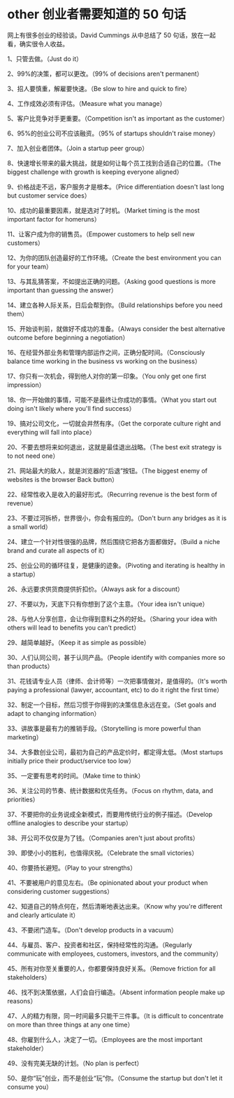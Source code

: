 <!-- Date: 2017-11-06 06:18 -->

# other 创业者需要知道的 50 句话

网上有很多创业的经验谈。David Cummings 从中总结了 50 句话，放在一起看，确实很令人收益。

1、只管去做。（Just do it）

2、99%的决策，都可以更改。（99% of decisions aren't permanent）

3、招人要慎重，解雇要快速。（Be slow to hire and quick to fire）

4、工作成效必须有评估。（Measure what you manage）

5、客户比竞争对手更重要。（Competition isn't as important as the customer）

6、95%的创业公司不应该融资。（95% of startups shouldn't raise money）

7、加入创业者团体。（Join a startup peer group）

8、快速增长带来的最大挑战，就是如何让每个员工找到合适自己的位置。（The biggest challenge with growth is keeping everyone aligned）

9、价格战走不远，客户服务才是根本。（Price differentiation doesn't last long but customer service does）

10、成功的最重要因素，就是选对了时机。（Market timing is the most important factor for homeruns）

11、让客户成为你的销售员。（Empower customers to help sell new customers）

12、为你的团队创造最好的工作环境。（Create the best environment you can for your team）

13、与其乱猜答案，不如提出正确的问题。（Asking good questions is more important than guessing the answer）

14、建立各种人际关系，日后会帮到你。（Build relationships before you need them）

15、开始谈判前，就做好不成功的准备。（Always consider the best alternative outcome before beginning a negotiation）

16、在经营外部业务和管理内部运作之间，正确分配时间。（Consciously balance time working in the business vs working on the business）

17、你只有一次机会，得到他人对你的第一印象。（You only get one first impression）

18、你一开始做的事情，可能不是最终让你成功的事情。（What you start out doing isn't likely where you'll find success）

19、搞对公司文化，一切就会井然有序。（Get the corporate culture right and everything will fall into place）

20、不要去想将来如何退出，这就是最佳退出战略。（The best exit strategy is to not need one）

21、网站最大的敌人，就是浏览器的“后退”按钮。（The biggest enemy of websites is the browser Back button）

22、经常性收入是收入的最好形式。（Recurring revenue is the best form of revenue）

23、不要过河拆桥，世界很小，你会有报应的。（Don't burn any bridges as it is a small world）

24、建立一个针对性很强的品牌，然后围绕它把各方面都做好。（Build a niche brand and curate all aspects of it）

25、创业公司的循环往复，是健康的迹象。（Pivoting and iterating is healthy in a startup）

26、永远要求供货商提供折扣价。（Always ask for a discount）

27、不要以为，天底下只有你想到了这个主意。（Your idea isn't unique）

28、与他人分享创意，会让你得到意料之外的好处。（Sharing your idea with others will lead to benefits you can't predict）

29、越简单越好。（Keep it as simple as possible）

30、人们认同公司，甚于认同产品。（People identify with companies more so than products）

31、花钱请专业人员（律师、会计师等）一次把事情做对，是值得的。（It's worth paying a professional (lawyer, accountant, etc) to do it right the first time）

32、制定一个目标，然后习惯于你得到的决策信息永远在变。（Set goals and adapt to changing information）

33、讲故事是最有力的推销手段。（Storytelling is more powerful than marketing）

34、大多数创业公司，最初为自己的产品定价时，都定得太低。（Most startups initially price their product/service too low）

35、一定要有思考的时间。（Make time to think）

36、关注公司的节奏、统计数据和优先任务。（Focus on rhythm, data, and priorities）

37、不要把你的业务说成全新模式，而要用传统行业的例子描述。（Develop offline analogies to describe your startup）

38、开公司不仅仅是为了钱。（Companies aren't just about profits）

39、即使小小的胜利，也值得庆祝。（Celebrate the small victories）

40、你要扬长避短。（Play to your strengths）

41、不要被用户的意见左右。（Be opinionated about your product when considering customer suggestions）

42、知道自己的特点何在，然后清晰地表达出来。（Know why you're different and clearly articulate it）

43、不要闭门造车。（Don't develop products in a vacuum）

44、与雇员、客户、投资者和社区，保持经常性的沟通。（Regularly communicate with employees, customers, investors, and the community）

45、所有对你至关重要的人，你都要保持良好关系。（Remove friction for all stakeholders）

46、找不到决策依据，人们会自行编造。（Absent information people make up reasons）

47、人的精力有限，同一时间最多只能干三件事。（It is difficult to concentrate on more than three things at any one time）

48、你雇到什么人，决定了一切。（Employees are the most important stakeholder）

49、没有完美无缺的计划。（No plan is perfect）

50、是你“玩”创业，而不是创业“玩”你。（Consume the startup but don't let it consume you）

